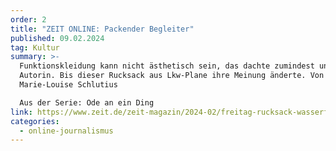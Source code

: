 ```yaml
---
order: 2
title: "ZEIT ONLINE: Packender Begleiter"
published: 09.02.2024
tag: Kultur
summary: >-
  Funktionskleidung kann nicht ästhetisch sein, das dachte zumindest unsere
  Autorin. Bis dieser Rucksack aus Lkw-Plane ihre Meinung änderte. Von
  Marie-Louise Schlutius

  Aus der Serie: Ode an ein Ding
link: https://www.zeit.de/zeit-magazin/2024-02/freitag-rucksack-wasserfest-f253-kowalski
categories:
  - online-journalismus
---
```

